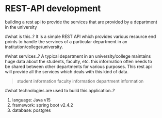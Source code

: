 # REST-API development
 building a rest api to provide the services that are provided by a department in the university

#what is this..?
 It is a simple REST API which provides various resource end points to handle the 
 services of a particular department in an institution/college/university.
 
#what services..?
 A typical department in an university/college maintains huge data about the students, faculty, etc.
 this information often needs to be shared between other departments for various purposes. This rest api will provide all the services which deals with this kind of data. 
 > student information
 > faculty information
 > department information
 
#what technologies are used to build this application..?
 1. language: Java v15
 2. framework: spring boot v2.4.2
 3. database: postgres
 
 